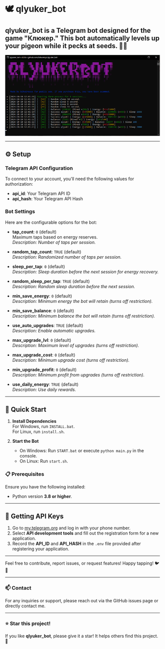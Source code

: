 # 🕊️ qlyuker_bot

**qlyuker_bot** is a Telegram bot designed for the game "Клюкер." This bot automatically levels up your pigeon while it pecks at seeds. 🥳🌱
---

![base](.github/images/base.png)

---

## ⚙️ Setup

### **Telegram API Configuration**
To connect to your account, you'll need the following values for authorization:

- **api_id**: Your Telegram API ID
- **api_hash**: Your Telegram API Hash

### **Bot Settings**
Here are the configurable options for the bot:

- **tap_count**: `0` (default)  
  Maximum taps based on energy reserves.  
  *Description: Number of taps per session.*

- **random_tap_count**: `TRUE` (default)  
  *Description: Randomized number of taps per session.*

- **sleep_per_tap**: `0` (default)  
  *Description: Sleep duration before the next session for energy recovery.*

- **random_sleep_per_tap**: `TRUE` (default)  
  *Description: Random sleep duration before the next session.*

- **min_save_energy**: `0` (default)  
  *Description: Minimum energy the bot will retain (turns off restriction).*

- **min_save_balance**: `0` (default)  
  *Description: Minimum balance the bot will retain (turns off restriction).*

- **use_auto_upgrades**: `TRUE` (default)  
  *Description: Enable automatic upgrades.*

- **max_upgrade_lvl**: `0` (default)  
  *Description: Maximum level of upgrades (turns off restriction).*

- **max_upgrade_cost**: `0` (default)  
  *Description: Minimum upgrade cost (turns off restriction).*

- **min_upgrade_profit**: `0` (default)  
  *Description: Minimum profit from upgrades (turns off restriction).*

- **use_daily_energy**: `TRUE` (default)  
  *Description: Use daily rewards.*

---

## 🚀 Quick Start

1. **Install Dependencies**  
   For Windows, run `INSTALL.bat`.  
   For Linux, run `install.sh`.

2. **Start the Bot**  
   - On Windows: Run `START.bat` or execute `python main.py` in the console.  
   - On Linux: Run `start.sh`.

### 📋 Prerequisites
Ensure you have the following installed:
- Python version **3.8 or higher**.

---

## 🔑 Getting API Keys

1. Go to [my.telegram.org](https://my.telegram.org) and log in with your phone number.
2. Select **API development tools** and fill out the registration form for a new application.
3. Record the **API_ID** and **API_HASH** in the `.env` file provided after registering your application.

---

Feel free to contribute, report issues, or request features! Happy tapping! 🐦💖

--- 

### 📫 Contact
For any inquiries or support, please reach out via the GitHub issues page or directly contact me.

--- 

### ⭐️ Star this project!
If you like **qlyuker_bot**, please give it a star! It helps others find this project. 🌟
